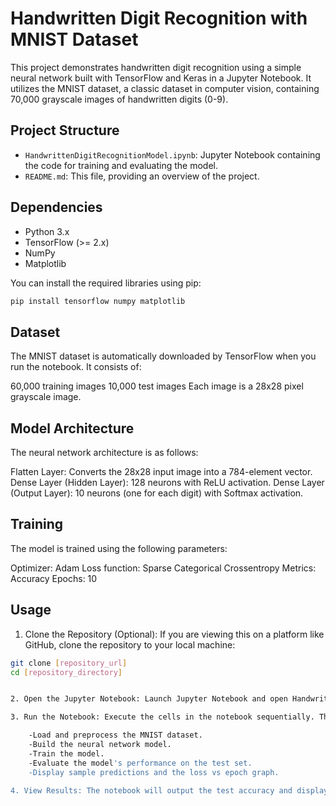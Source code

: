 # Handwritten Digit Recognition with MNIST Dataset

This project demonstrates handwritten digit recognition using a simple neural network built with TensorFlow and Keras in a Jupyter Notebook. It utilizes the MNIST dataset, a classic dataset in computer vision, containing 70,000 grayscale images of handwritten digits (0-9).

## Project Structure

-   `HandwrittenDigitRecognitionModel.ipynb`: Jupyter Notebook containing the code for training and evaluating the model.
-   `README.md`: This file, providing an overview of the project.

## Dependencies

-   Python 3.x
-   TensorFlow (>= 2.x)
-   NumPy
-   Matplotlib

You can install the required libraries using pip:

```bash
pip install tensorflow numpy matplotlib
```

## Dataset
The MNIST dataset is automatically downloaded by TensorFlow when you run the notebook. It consists of:

60,000 training images
10,000 test images
Each image is a 28x28 pixel grayscale image.

## Model Architecture
The neural network architecture is as follows:

Flatten Layer: Converts the 28x28 input image into a 784-element vector.
Dense Layer (Hidden Layer): 128 neurons with ReLU activation.
Dense Layer (Output Layer): 10 neurons (one for each digit) with Softmax activation.

## Training
The model is trained using the following parameters:

Optimizer: Adam
Loss function: Sparse Categorical Crossentropy
Metrics: Accuracy
Epochs: 10

## Usage
1. Clone the Repository (Optional): If you are viewing this on a platform like GitHub, clone the repository to your local machine:

```bash
git clone [repository_url]
cd [repository_directory]


2. Open the Jupyter Notebook: Launch Jupyter Notebook and open Handwritten_Digit_Recognition.ipynb.

3. Run the Notebook: Execute the cells in the notebook sequentially. The notebook will:

	-Load and preprocess the MNIST dataset.
	-Build the neural network model.
	-Train the model.
	-Evaluate the model's performance on the test set.
	-Display sample predictions and the loss vs epoch graph.

4. View Results: The notebook will output the test accuracy and display sample predictions, along with a graph showing the training loss over epochs.


